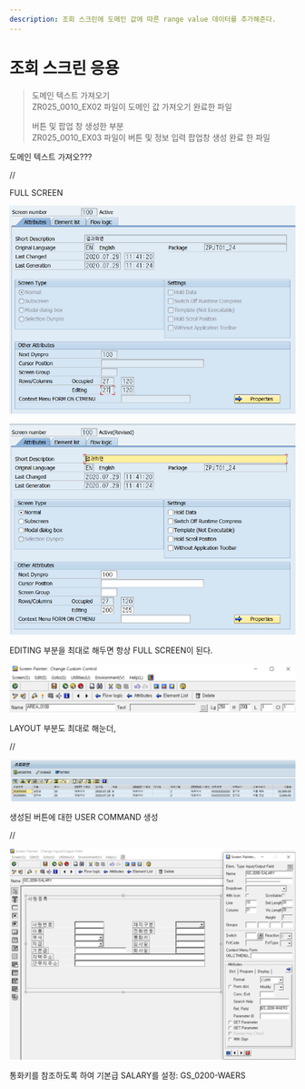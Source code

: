 ```yaml
---
description: 조회 스크린에 도메인 값에 따른 range value 데이터를 추가해준다.
---
```


# 조회 스크린 응용

> 도메인 텍스트 가져오기  
> ZR025\_0010\_EX02 파일이 도메인 값 가져오기 완료한 파일 
>
> 버튼 및 팝업 창 생성한 부분  
> ZR025\_0010\_EX03 파일이 버튼 및 정보 입력 팝업창 생성 완료 한 파일







도메인 텍스트 가져오???

//

FULL SCREEN

![](../../../.gitbook/assets/image%20%28197%29.png)

![](../../../.gitbook/assets/image%20%28166%29.png)

EDITING 부분을 최대로 해두면 항상 FULL SCREEN이 된다. 

![](../../../.gitbook/assets/image%20%28200%29.png)

LAYOUT 부분도 최대로 해눈더, 

//

![](../../../.gitbook/assets/image%20%28194%29.png)

생성된 버튼에 대한 USER COMMAND 생성

//



![](../../../.gitbook/assets/image%20%28178%29.png)

통화키를 참조하도록 하여 기본급 SALARY를 설정: GS\_0200-WAERS

